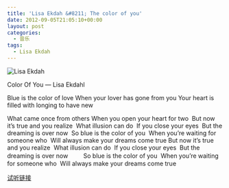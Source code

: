 ```yaml
---
title: 'Lisa Ekdah &#8211; The color of you'
date: 2012-09-05T21:05:10+00:00
layout: post
categories:
  - 音乐
tags:
  - Lisa Ekdah
---
```


![Lisa Ekdah](https://qn.esesr.net/2017/06/faedab64034f78f09f4b21e679310a55b3191c66.jpg)

Color Of You — Lisa Ekdahl

Blue is the color of love
When your lover has gone from you
Your heart is filled with longing to have new 
<!--more-->
What came once from others
When you open your heart for two 
But now it’s true and you realize 
What illusion can do 
If you close your eyes 
But the dreaming is over now 
So blue is the color of you 
When you’re waiting for someone who 
Will always make your dreams come true
But now it’s true and you realize 
What illusion can do 
If you close your eyes 
But the dreaming is over now　　 
So blue is the color of you 
When you’re waiting for someone who 
Will always make your dreams come true

[试听链接](http://music.163.com/#/song?id=2923728)

